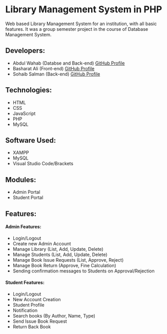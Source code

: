 # Library Management System in PHP

Web based Library Management System for an institution, with all basic features. It was a group semester project in the course of Database Management System.

## Developers:
- Abdul Wahab (Databse and Back-end) <a href="https://github.com/bitf17a011" target="_blank"> GitHub Profile </a>
- Basharat Ali (Front-end)  <a href="https://github.com/BasharatAli1" target="_blank"> GitHub Profile </a>
- Sohaib Salman (Back-end)  <a href="https://github.com/sohaibsalman" target="_blank"> GitHub Profile </a>

## Technologies:
- HTML
- CSS
- JavaScript
- PHP
- MySQL

## Software Used:
- XAMPP
- MySQL
- Visual Studio Code/Brackets

## Modules:
- Admin Portal
- Student Portal

## Features:
#### Admin Features:
- Login/Logout
- Create new Admin Account
- Manage Library (List, Add, Update, Delete)
- Manage Students (List, Add, Update, Delete)
- Manage Book Issue Requests (List, Approve, Reject)
- Manage Book Return (Approve, Fine Calculation)
- Sending confirmation messages to Students on Approval/Rejection

#### Student Features:
- Login/Logout
- New Account Creation
- Student Profile
- Notification
- Search books (By Author, Name, Type)
- Send Issue Book Request
- Return Back Book
